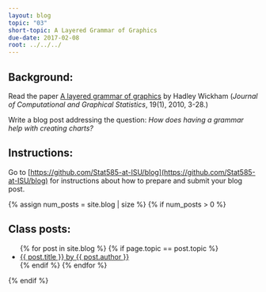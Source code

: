 ```yaml
---
layout: blog
topic: "03"
short-topic: A Layered Grammar of Graphics
due-date: 2017-02-08
root: ../../../
---
```


## Background:

Read the paper [A layered grammar of graphics](https://pdfs.semanticscholar.org/d779/6f85dabccd18673f382c100fc06f55e8b501.pdf) by Hadley Wickham (*Journal of Computational and Graphical Statistics*, 19(1), 2010, 3-28.)

Write a blog post addressing the question: *How does having a grammar help with creating charts?*


## Instructions:

Go to [https://github.com/Stat585-at-ISU/blog](https://github.com/Stat585-at-ISU/blog) for instructions about how to prepare and submit your blog post.


{% assign num_posts = site.blog | size %}
{% if num_posts > 0 %}
## Class posts:

<ul>
{% for post in site.blog %}
  {% if page.topic == post.topic %}
  <li><a href="{{ post.url }}">{{ post.title }} by {{ post.author }}</a></li>
  {% endif %}
{% endfor %}
</ul>
{% endif %}
